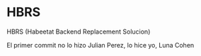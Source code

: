 # HBRS

HBRS (Habeetat Backend Replacement Solucion)

El primer commit no lo hizo Julian Perez, lo hice yo, Luna Cohen


